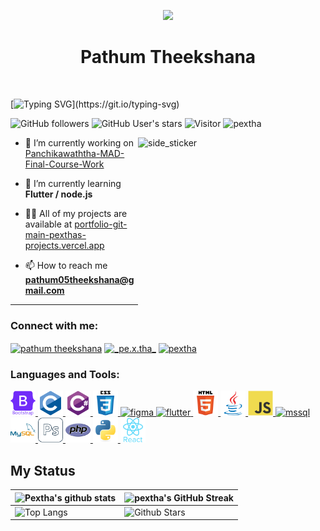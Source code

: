 <p align="center" ><img  src = "https://github.com/7oSkaaa/7oSkaaa/blob/main/Images/about_me.gif?raw=true" width = 100px></p>



<h1 align="center"> Pathum Theekshana</h1>
<br>

[![Typing SVG](https://readme-typing-svg.herokuapp.com?font=Architects+Daughter&color=7AF79A&size=30&lines=Hey+!+It's+Pathum+Theekshana+!;I'm+a+Fullstack+Developer...;I+am+an+undergraduate+Student+at+NSBM+Green+University;)](https://git.io/typing-svg)

![GitHub followers](https://img.shields.io/github/followers/pextha?style=social) ![GitHub User's stars](https://img.shields.io/github/stars/pextha?style=social) ![Visitor](https://visitor-badge.laobi.icu/badge?page_id=pextha.repoName) <img src="https://komarev.com/ghpvc/?username=pextha" alt="pextha" />


 <img align="right" width=300px height=300px alt="side_sticker" src="https://media.giphy.com/media/TEnXkcsHrP4YedChhA/giphy.gif" />

- 🔭 I’m currently working on [Panchikawaththa-MAD-Final-Course-Work](https://github.com/ImeshNaveen/Panchikawaththa-MAD-Final-Course-Work.git)

- 🌱 I’m currently learning **Flutter / node.js**

- 👨‍💻 All of my projects are available at [portfolio-git-main-pexthas-projects.vercel.app](portfolio-git-main-pexthas-projects.vercel.app)

- 📫 How to reach me **pathum05theekshana@gmail.com**

---
<h3 align="left">Connect with me:</h3>
<p align="left">
<a href="https://linkedin.com/in/pathum theekshana" target="blank"><img align="center" src="https://raw.githubusercontent.com/rahuldkjain/github-profile-readme-generator/master/src/images/icons/Social/linked-in-alt.svg" alt="pathum theekshana" height="30" width="40" /></a>
<a href="https://instagram.com/_pe.x.tha_" target="blank"><img align="center" src="https://raw.githubusercontent.com/rahuldkjain/github-profile-readme-generator/master/src/images/icons/Social/instagram.svg" alt="_pe.x.tha_" height="30" width="40" /></a>
<a href="https://www.youtube.com/c/pextha" target="blank"><img align="center" src="https://raw.githubusercontent.com/rahuldkjain/github-profile-readme-generator/master/src/images/icons/Social/youtube.svg" alt="pextha" height="30" width="40" /></a>
</p>

<h3 align="left">Languages and Tools:</h3>
<p align="left"> <a href="https://getbootstrap.com" target="_blank" rel="noreferrer"> <img src="https://raw.githubusercontent.com/devicons/devicon/master/icons/bootstrap/bootstrap-plain-wordmark.svg" alt="bootstrap" width="40" height="40"/> </a> <a href="https://www.cprogramming.com/" target="_blank" rel="noreferrer"> <img src="https://raw.githubusercontent.com/devicons/devicon/master/icons/c/c-original.svg" alt="c" width="40" height="40"/> </a> <a href="https://www.w3schools.com/cs/" target="_blank" rel="noreferrer"> <img src="https://raw.githubusercontent.com/devicons/devicon/master/icons/csharp/csharp-original.svg" alt="csharp" width="40" height="40"/> </a> <a href="https://www.w3schools.com/css/" target="_blank" rel="noreferrer"> <img src="https://raw.githubusercontent.com/devicons/devicon/master/icons/css3/css3-original-wordmark.svg" alt="css3" width="40" height="40"/> </a> <a href="https://www.figma.com/" target="_blank" rel="noreferrer"> <img src="https://www.vectorlogo.zone/logos/figma/figma-icon.svg" alt="figma" width="40" height="40"/> </a> <a href="https://flutter.dev" target="_blank" rel="noreferrer"> <img src="https://www.vectorlogo.zone/logos/flutterio/flutterio-icon.svg" alt="flutter" width="40" height="40"/> </a> <a href="https://www.w3.org/html/" target="_blank" rel="noreferrer"> <img src="https://raw.githubusercontent.com/devicons/devicon/master/icons/html5/html5-original-wordmark.svg" alt="html5" width="40" height="40"/> </a> <a href="https://www.java.com" target="_blank" rel="noreferrer"> <img src="https://raw.githubusercontent.com/devicons/devicon/master/icons/java/java-original.svg" alt="java" width="40" height="40"/> </a> <a href="https://developer.mozilla.org/en-US/docs/Web/JavaScript" target="_blank" rel="noreferrer"> <img src="https://raw.githubusercontent.com/devicons/devicon/master/icons/javascript/javascript-original.svg" alt="javascript" width="40" height="40"/> </a> <a href="https://www.microsoft.com/en-us/sql-server" target="_blank" rel="noreferrer"> <img src="https://www.svgrepo.com/show/303229/microsoft-sql-server-logo.svg" alt="mssql" width="40" height="40"/> </a> <a href="https://www.mysql.com/" target="_blank" rel="noreferrer"> <img src="https://raw.githubusercontent.com/devicons/devicon/master/icons/mysql/mysql-original-wordmark.svg" alt="mysql" width="40" height="40"/> </a> <a href="https://www.photoshop.com/en" target="_blank" rel="noreferrer"> <img src="https://raw.githubusercontent.com/devicons/devicon/master/icons/photoshop/photoshop-line.svg" alt="photoshop" width="40" height="40"/> </a> <a href="https://www.php.net" target="_blank" rel="noreferrer"> <img src="https://raw.githubusercontent.com/devicons/devicon/master/icons/php/php-original.svg" alt="php" width="40" height="40"/> </a> <a href="https://www.python.org" target="_blank" rel="noreferrer"> <img src="https://raw.githubusercontent.com/devicons/devicon/master/icons/python/python-original.svg" alt="python" width="40" height="40"/> </a> <a href="https://reactjs.org/" target="_blank" rel="noreferrer"> <img src="https://raw.githubusercontent.com/devicons/devicon/master/icons/react/react-original-wordmark.svg" alt="react" width="40" height="40"/> </a> </p>

<h2 align="left">My Status</h2>


| ![Pextha's github stats](https://github-readme-stats.vercel.app/api?username=pextha&show_icons=true&theme=tokyonight) | ![pextha's GitHub Streak](https://github-readme-streak-stats.herokuapp.com/?user=pextha&theme=tokyonight) |
| --- | --- |
| ![Top Langs](https://github-readme-stats.vercel.app/api/top-langs/?username=pextha&theme=tokyonight) | ![Github Stars](https://github-readme-stats.vercel.app/api?username=pextha&show_icons=true&locale=en&count_private=true&hide_rank=true&custom_title=My%20GitHub%20Stats&disable_animations=true&theme=tokyonight) |



